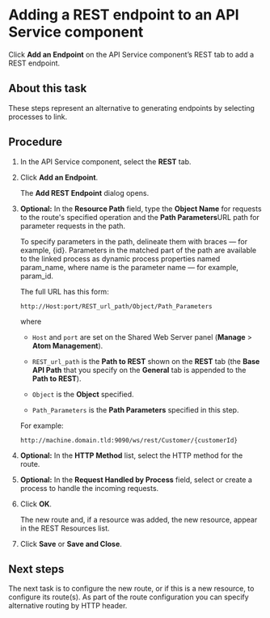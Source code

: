 # Adding a REST endpoint to an API Service component

<head>
  <meta name="guidename" content="API Management"/>
  <meta name="context" content="GUID-ab757f9c-ebf1-4ee2-97d4-8016460378bb"/>
</head>


Click **Add an Endpoint** on the API Service component’s REST tab to add a REST endpoint.

## About this task

These steps represent an alternative to generating endpoints by selecting processes to link.

## Procedure

1.  In the API Service component, select the **REST** tab.

2.  Click **Add an Endpoint**.

    The **Add REST Endpoint** dialog opens.

3.  **Optional:** In the **Resource Path** field, type the **Object Name** for requests to the route's specified operation and the **Path Parameters**URL path for parameter requests in the path.

    To specify parameters in the path, delineate them with braces — for example, \{id\}. Parameters in the matched part of the path are available to the linked process as dynamic process properties named param\_name, where name is the parameter name — for example, param\_id.

    The full URL has this form:

    ```
    http://Host:port/REST_url_path/Object/Path_Parameters
    ```

    where

    -   `Host` and `port` are set on the Shared Web Server panel \(**Manage** \> **Atom Management**\).

    -   `REST_url_path` is the **Path to REST** shown on the **REST** tab \(the **Base API Path** that you specify on the **General** tab is appended to the **Path to REST**\).

    -   `Object` is the **Object** specified.

    -   `Path_Parameters` is the **Path Parameters** specified in this step.

    For example:

    ```
    http://machine.domain.tld:9090/ws/rest/Customer/{customerId}
    ```

1.  **Optional:** In the **HTTP Method** list, select the HTTP method for the route.

2.  **Optional:**  In the **Request Handled by Process** field, select or create a process to handle the incoming requests.

3.  Click **OK**.

    The new route and, if a resource was added, the new resource, appear in the REST Resources list.

4.  Click **Save** or **Save and Close**.

## Next steps

The next task is to configure the new route, or if this is a new resource, to configure its route\(s\). As part of the route configuration you can specify alternative routing by HTTP header. 